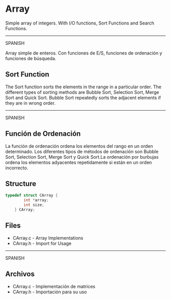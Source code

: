 # Array

Simple array of integers. With I/O functions, Sort Functions and Search Functions.

_________
SPANISH

Array simple de enteros. Con funciones de E/S, funciones de ordenación y funciones de búsqueda.

## Sort Function


The Sort function sorts the elements in the range in a particular order. The different types of sorting methods are Bubble Sort, Selection Sort, Merge Sort and Quick Sort. Bubble Sort repeatedly sorts the adjacent elements if they are in wrong order.
_____
SPANISH

## Función de Ordenación

La función de ordenación ordena los elementos del rango en un orden determinado. Los diferentes tipos de métodos de ordenación son Bubble Sort, Selection Sort, Merge Sort y Quick Sort.La ordenación por burbujas ordena los elementos adyacentes repetidamente si están en un orden incorrecto.


## Structure

```C
typedef struct CArray {
		int *array;
		int size;
	} CArray;
```

## Files

* CArray.c - Array Implementations
* CArray.h - Import for Usage

____
SPANISH

## Archivos

* CArray.c - Implementación de matrices
* CArray.h - Importación para su uso
